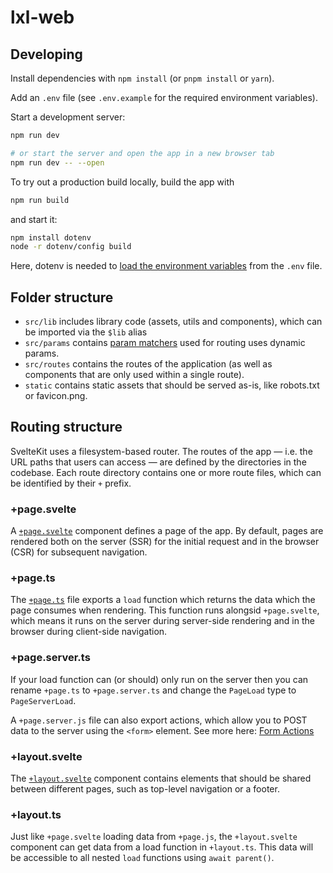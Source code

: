 # lxl-web

## Developing

Install dependencies with `npm install` (or `pnpm install` or `yarn`).

Add an `.env` file (see `.env.example` for the required environment variables).

Start a development server:

```bash
npm run dev

# or start the server and open the app in a new browser tab
npm run dev -- --open
```

To try out a production build locally, build the app with

```bash
npm run build
```

and start it:

```bash
npm install dotenv
node -r dotenv/config build
```

Here, dotenv is needed to [load the environment variables](https://kit.svelte.dev/docs/adapter-node#environment-variables) from the `.env` file.

## Folder structure

- `src/lib` includes library code (assets, utils and components), which can be imported via the `$lib` alias
- `src/params` contains [param matchers](https://kit.svelte.dev/docs/advanced-routing#matching) used for routing uses dynamic params.
- `src/routes` contains the routes of the application (as well as components that are only used within a single route).
- `static` contains static assets that should be served as-is, like robots.txt or favicon.png.

## Routing structure

SvelteKit uses a filesystem-based router. The routes of the app — i.e. the URL paths that users can access — are defined by the directories in the codebase. Each route directory contains one or more route files, which can be identified by their `+` prefix.

### +page.svelte

A [`+page.svelte`](https://kit.svelte.dev/docs/routing#page-page-svelte) component defines a page of the app. By default, pages are rendered both on the server (SSR) for the initial request and in the browser (CSR) for subsequent navigation.

### +page.ts

The [`+page.ts`](https://kit.svelte.dev/docs/routing#page-page-js) file exports a `load` function which returns the data which the page consumes when rendering. This function runs alongsid `+page.svelte`, which means it runs on the server during server-side rendering and in the browser during client-side navigation.

### +page.server.ts

If your load function can (or should) only run on the server then you can rename `+page.ts` to `+page.server.ts` and change the `PageLoad` type to `PageServerLoad`.

A `+page.server.js` file can also export actions, which allow you to POST data to the server using the `<form>` element. See more here: [Form Actions](https://kit.svelte.dev/docs/form-actions)

### +layout.svelte

The [`+layout.svelte`](https://kit.svelte.dev/docs/routing#layout) component contains elements that should be shared between different pages, such as top-level navigation or a footer.

### +layout.ts

Just like `+page.svelte` loading data from `+page.js`, the `+layout.svelte` component can get data from a load function in `+layout.ts`. This data will be accessible to all nested `load` functions using `await parent()`.
